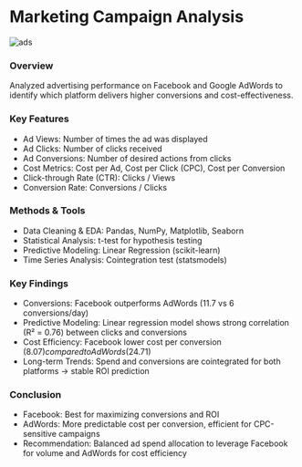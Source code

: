 # Marketing Campaign Analysis
![ads](ads.png)

### Overview
Analyzed advertising performance on Facebook and Google AdWords to identify which platform delivers higher conversions and cost-effectiveness.

### Key Features
- Ad Views: Number of times the ad was displayed
- Ad Clicks: Number of clicks received
- Ad Conversions: Number of desired actions from clicks
- Cost Metrics: Cost per Ad, Cost per Click (CPC), Cost per Conversion
- Click-through Rate (CTR): Clicks / Views
- Conversion Rate: Conversions / Clicks

### Methods & Tools
- Data Cleaning & EDA: Pandas, NumPy, Matplotlib, Seaborn
- Statistical Analysis: t-test for hypothesis testing
- Predictive Modeling: Linear Regression (scikit-learn)
- Time Series Analysis: Cointegration test (statsmodels)

### Key Findings
- Conversions: Facebook outperforms AdWords (11.7 vs 6 conversions/day)
- Predictive Modeling: Linear regression model shows strong correlation (R² = 0.76) between clicks and conversions
- Cost Efficiency: Facebook lower cost per conversion ($8.07) compared to AdWords ($24.71)
- Long-term Trends: Spend and conversions are cointegrated for both platforms → stable ROI prediction

### Conclusion
- Facebook: Best for maximizing conversions and ROI
- AdWords: More predictable cost per conversion, efficient for CPC-sensitive campaigns
- Recommendation: Balanced ad spend allocation to leverage Facebook for volume and AdWords for cost efficiency

